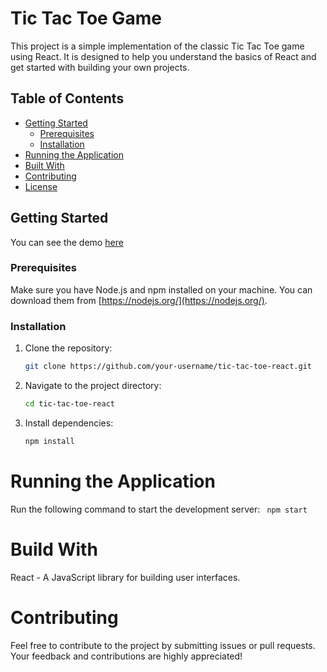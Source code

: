 # Tic Tac Toe Game

This project is a simple implementation of the classic Tic Tac Toe game using React. It is designed to help you understand the basics of React and get started with building your own projects.

## Table of Contents

- [Getting Started](#getting-started)
  - [Prerequisites](#prerequisites)
  - [Installation](#installation)
- [Running the Application](#running-the-application)
- [Built With](#built-with)
- [Contributing](#contributing)
- [License](#license)

## Getting Started
You can see the demo [here](https://tic-tac-toe-roan-three.vercel.app/)

### Prerequisites

Make sure you have Node.js and npm installed on your machine. You can download them from [https://nodejs.org/](https://nodejs.org/).

### Installation

1. Clone the repository:

   ```bash
   git clone https://github.com/your-username/tic-tac-toe-react.git

2. Navigate to the project directory:

    ```bash
    cd tic-tac-toe-react
3. Install dependencies:
    ```bash
    npm install

# Running the Application
Run the following command to start the development server:
    ```
    npm start```

# Build With
React - A JavaScript library for building user interfaces.

# Contributing

Feel free to contribute to the project by submitting issues or pull requests. Your feedback and contributions are highly appreciated!



